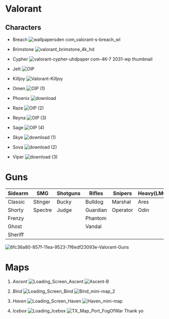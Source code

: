 # Valorant 
## Characters
* Breach
![wallpapersden com_valorant-s-breach_wl](https://user-images.githubusercontent.com/75221857/101377574-d8336a80-3866-11eb-8dd2-b5da09f8ecc7.jpg)

* Brimstone
![valorant_brimstone_4k_hd](https://user-images.githubusercontent.com/75221857/101377434-a5897200-3866-11eb-837f-18c6aaabc2b0.jpg)

* Cypher
![valorant-cypher-uhdpaper com-4K-7 2031-wp thumbnail](https://user-images.githubusercontent.com/75221857/101377770-1e88c980-3867-11eb-8887-2cada28ec20a.jpg)

* Jett
 ![OIP](https://user-images.githubusercontent.com/75221857/101378969-93a8ce80-3868-11eb-8faa-3e2cd74773c9.jpeg)
 
* Killjoy
![Valorant-Killjoy](https://user-images.githubusercontent.com/75221857/101379211-e1253b80-3868-11eb-9f9a-fbc5a2985e8f.jpg)

* Omen
![OIP (1)](https://user-images.githubusercontent.com/75221857/101379765-804a3300-3869-11eb-90f5-9749bc1e20c4.jpeg)

* Phoenix
![download](https://user-images.githubusercontent.com/75221857/101379673-5f81dd80-3869-11eb-8aaf-dab1e574fa99.jpeg)

* Raze
![OIP (2)](https://user-images.githubusercontent.com/75221857/101379907-b12a6800-3869-11eb-9f95-41c105edf161.jpeg)

* Reyna
![OIP (3)](https://user-images.githubusercontent.com/75221857/101380086-ecc53200-3869-11eb-9b7e-9c711d9fb539.jpeg)

* Sage
![OIP (4)](https://user-images.githubusercontent.com/75221857/101380253-1e3dfd80-386a-11eb-8ee7-ea3d39452d94.jpeg)

* Skye
![download (1)](https://user-images.githubusercontent.com/75221857/101380489-6a893d80-386a-11eb-91f1-b0c2c17097c0.jpeg)

* Sova
![download (2)](https://user-images.githubusercontent.com/75221857/101380560-8391ee80-386a-11eb-8154-78ff2dfa950c.jpeg)

* Viper
![download (3)](https://user-images.githubusercontent.com/75221857/101380751-c0f67c00-386a-11eb-82ae-e4e1d61933f6.jpeg)

# __Guns__
|Sidearm|SMG    |Shotguns|Rifles  |Snipers |Heavy(LMG)|
|-------|-------|--------|--------|--------|----------|
|Classic|Stinger|Bucky   |Bulldog |Marshal |Ares      |
|Shorty |Spectre|Judge   |Guardian|Operator|Odin      |
|Frenzy |       |        |Phantom |        |          |
|Ghost  |       |        |Vandal  |        |          |
|Sheriff|       |        |        |        |          |


![6fc36a80-857f-11ea-9523-7f6edf23093e-Valorant-Guns](https://user-images.githubusercontent.com/75221857/101382656-116ed900-386d-11eb-8093-fac3a9e1dd2f.png)

# __Maps__
1. _Ascent_
![Loading_Screen_Ascent](https://user-images.githubusercontent.com/75221857/101383866-8db5ec00-386e-11eb-9d6d-e500fc027084.png)
![Ascent-B](https://user-images.githubusercontent.com/75221857/101383924-a1615280-386e-11eb-85bf-0879f49256ab.png)

1. _Bind_
![Loading_Screen_Bind](https://user-images.githubusercontent.com/75221857/101384049-c786f280-386e-11eb-90aa-30053a519a4d.png)
![Bind_mini-map_2](https://user-images.githubusercontent.com/75221857/101384122-dec5e000-386e-11eb-8e85-c5b8ffc7feb7.png)

1. _Haven_
![Loading_Screen_Haven](https://user-images.githubusercontent.com/75221857/101384365-32382e00-386f-11eb-9ed5-1225533cbe16.png)
![Haven_mini-map](https://user-images.githubusercontent.com/75221857/101384377-36fce200-386f-11eb-832b-5f05dc2df5fb.png)

1. _Icebox_
![Loading_Icebox](https://user-images.githubusercontent.com/75221857/101384480-5a279180-386f-11eb-86d9-5d5522d0143d.png)
![TX_Map_Port_FogOfWar](https://user-images.githubusercontent.com/75221857/101384486-5bf15500-386f-11eb-9c52-82e7ba2e17db.png) 
Thank yo
